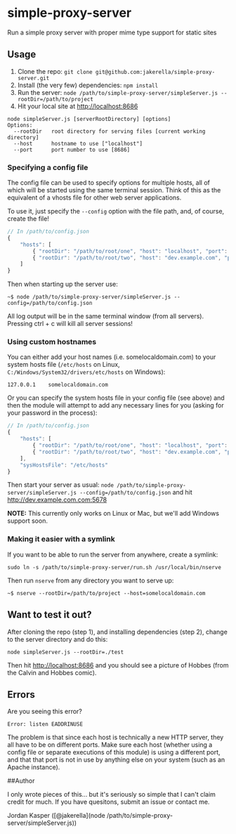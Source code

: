simple-proxy-server
===================

Run a simple proxy server with proper mime type support for static sites

## Usage

1. Clone the repo: `git clone git@github.com:jakerella/simple-proxy-server.git`
2. Install (the very few) dependencies: `npm install`
3. Run the server: `node /path/to/simple-proxy-server/simpleServer.js --rootDir=/path/to/project`
4. Hit your local site at [http://localhost:8686](http://localhost:8686)

```
node simpleServer.js [serverRootDirectory] [options]
Options:
  --rootDir   root directory for serving files [current working directory]
  --host      hostname to use ["localhost"]
  --port      port number to use [8686]
```

### Specifying a config file

The config file can be used to specify options for multiple hosts, all of which will be started using the same terminal session. Think of this as the equivalent of a vhosts file for other web server applications.

To use it, just specify the `--config` option with the file path, and, of course, create the file!

```js
// In /path/to/config.json
{
    "hosts": [
        { "rootDir": "/path/to/root/one", "host": "localhost", "port": 9999 },
        { "rootDir": "/path/to/root/two", "host": "dev.example.com", "port": 5678 }
    ]
}
```

Then when starting up the server use:

`~$ node /path/to/simple-proxy-server/simpleServer.js --config=/path/to/config.json`

All log output will be in the same terminal window (from all servers). Pressing ctrl + c will kill all server sessions!


### Using custom hostnames

You can either add your host names (i.e. somelocaldomain.com) to your system hosts file (`/etc/hosts` on Linux, `C:/Windows/System32/drivers/etc/hosts` on Windows):

`127.0.0.1    somelocaldomain.com`

Or you can specify the system hosts file in your config file (see above) and then the module will attempt to add any necessary lines for you (asking for your password in the process):

```js
// In /path/to/config.json
{
    "hosts": [
        { "rootDir": "/path/to/root/one", "host": "localhost", "port": 9999 },
        { "rootDir": "/path/to/root/two", "host": "dev.example.com", "port": 5678 }
    ],
    "sysHostsFile": "/etc/hosts"
}
```

Then start your server as usual: `node /path/to/simple-proxy-server/simpleServer.js --config=/path/to/config.json` and hit http://dev.example.com.com:5678

__NOTE:__ This currently only works on Linux or Mac, but we'll add Windows support soon.


### Making it easier with a symlink

If you want to be able to run the server from anywhere, create a symlink:

`sudo ln -s /path/to/simple-proxy-server/run.sh /usr/local/bin/nserve`

Then run `nserve` from any directory you want to serve up:

`~$ nserve --rootDir=/path/to/project --host=somelocaldomain.com`


## Want to test it out?

After cloning the repo (step 1), and installing dependencies (step 2), change to the server directory and do this:

`node simpleServer.js --rootDir=./test`

Then hit [http://localhost:8686](http://localhost:8686) and you should see a picture of Hobbes (from the Calvin and Hobbes comic).


## Errors

Are you seeing this error?

`Error: listen EADDRINUSE`

The problem is that since each host is technically a new HTTP server, they all have to be on different ports. Make sure each host (whether using a config file or separate executions of this module) is using a different port, and that that port is not in use by anything else on your system (such as an Apache instance).


##Author

I only wrote pieces of this... but it's seriously so simple that I can't claim credit for much. If you have quesitons, submit an issue or contact me.

Jordan Kasper ([@jakerella](node /path/to/simple-proxy-server/simpleServer.js))
